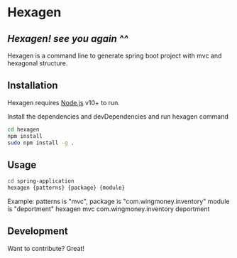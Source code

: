 # Hexagen
## _Hexagen! see you again ^^_

Hexagen is a command line to generate spring boot project with mvc and hexagonal structure.
## Installation

Hexagen requires [Node.js](https://nodejs.org/) v10+ to run.

Install the dependencies and devDependencies and run hexagen command

```sh
cd hexagen
npm install
sudo npm install -g .
```

## Usage

```sh
cd spring-application
hexagen {patterns} {package} {module}
```
Example: 
patterns is "mvc", package is "com.wingmoney.inventory" module is "deportment"
hexagen mvc com.wingmoney.inventory deportment

## Development

Want to contribute? Great!
